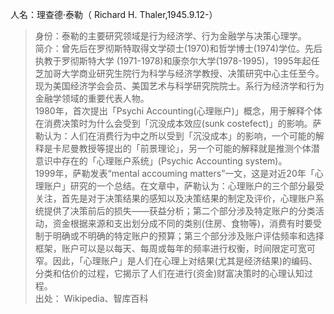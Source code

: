 人名：理查德·泰勒（ Richard H. Thaler,1945.9.12-）
>身份：泰勒的主要研究领域是行为经济学、行为金融学与决策心理学。  
>简介：曾先后在罗彻斯特取得文学硕士(1970)和哲学博士(1974)学位。先后执教于罗彻斯特大学 (1971-1978)和康奈尔大学(1978-1995)，1995年起任芝加哥大学商业研究生院行为科学与经济学教授、决策研究中心主任至今。现为美国经济学会会员、美国艺术与科学研究院院士。系行为经济学和行为金融学领域的重要代表人物。  
1980年，首次提出「Psychi Accounting(心理账户)」概念，用于解释个体在消费决策时为什么会受到「沉没成本效应(sunk costefect)」的影响。萨勒认为：人们在消费行为中之所以受到「沉没成本」的影响，一个可能的解释是卡尼曼教授等提出的「前景理论」，另一个可能的解释就是推测个体潜意识中存在的「心理账户系统」(Psychic Accounting system)。  
1999年，萨勒发表“mental accouming matters”一文，这是对近20年「心理账户」研究的一个总结。在文章中，萨勒认为：心理账户的三个部分最受关注，首先是对于决策结果的感知以及决策结果的制定及评价，心理账户系统提供了决策前后的损失——获益分析；第二个部分涉及特定账户的分类活动，资金根据来源和支出划分成不同的类别(住房、食物等)，消费有时要受制于明确或不明确的特定账户的预算；第三个部分涉及账户评估频率和选择框架，账户可以是以每天、每周或每年的频率进行权衡，时间限定可宽可窄。因此，「心理账户」是人们在心理上对结果(尤其是经济结果)的编码、分类和估价的过程，它揭示了人们在进行(资金)财富决策时的心理认知过程。  
>出处： Wikipedia、智库百科